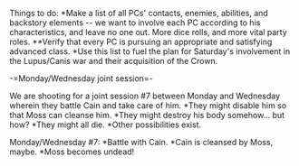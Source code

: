 Things to do:
*Make a list of all PCs' contacts, enemies, abilities, and backstory elements -- we want to involve each PC according to his characteristics, and leave no one out. More dice rolls, and more vital party roles.
**Verify that every PC is pursuing an appropriate and satisfying advanced class.
*Use this list to fuel the plan for Saturday's involvement in the Lupus/Canis war and their acquisition of the Crown.


-=Monday/Wednesday joint session=-

We are shooting for a joint session #7 between Monday and Wednesday wherein they battle Cain and take care of him.
*They might disable him so that Moss can cleanse him.
*They might destroy his body somehow... but how?
*They might all die.
*Other possibilities exist.

Monday/Wednesday #7:
*Battle with Cain.
*Cain is cleansed by Moss, maybe.
*Moss becomes undead!

